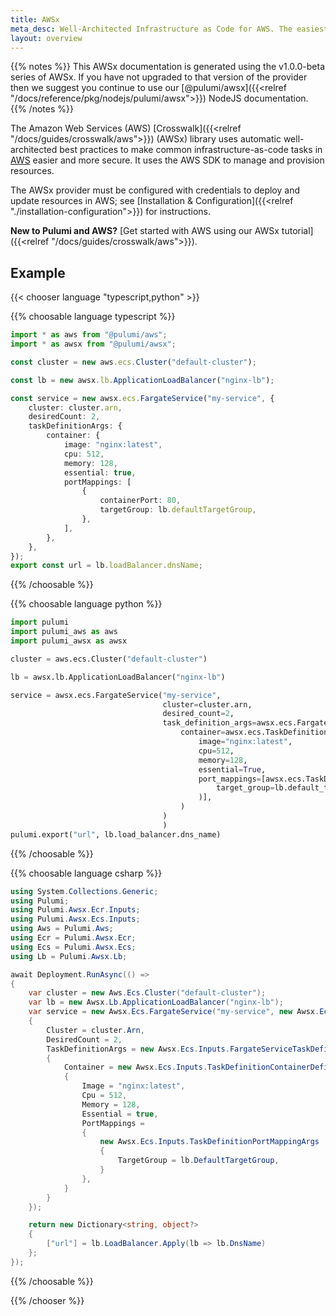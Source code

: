 ```yaml
---
title: AWSx
meta_desc: Well-Architected Infrastructure as Code for AWS. The easiest way to AWS — from development to production.
layout: overview
---
```


{{% notes %}}
This AWSx documentation is generated using the v1.0.0-beta series of AWSx. If you have not upgraded to that version of
the provider then we suggest you continue to use our [@pulumi/awsx]({{<relref "/docs/reference/pkg/nodejs/pulumi/awsx">}}) NodeJS documentation.
{{% /notes %}}

The Amazon Web Services (AWS) [Crosswalk]({{<relref "/docs/guides/crosswalk/aws">}}) (AWSx) library uses automatic well-architected best practices to make common infrastructure-as-code tasks in [AWS](https://aws.amazon.com/) easier and more secure. It uses the AWS SDK to manage and provision resources.

The AWSx provider must be configured with credentials to deploy and update resources in AWS; see [Installation & Configuration]({{<relref "./installation-configuration">}}) for instructions.

**New to Pulumi and AWS?** [Get started with AWS using our AWSx tutorial]({{<relref "/docs/guides/crosswalk/aws">}}).

## Example

{{< chooser language "typescript,python" >}}

{{% choosable language typescript %}}

```typescript
import * as aws from "@pulumi/aws";
import * as awsx from "@pulumi/awsx";

const cluster = new aws.ecs.Cluster("default-cluster");

const lb = new awsx.lb.ApplicationLoadBalancer("nginx-lb");

const service = new awsx.ecs.FargateService("my-service", {
    cluster: cluster.arn,
    desiredCount: 2,
    taskDefinitionArgs: {
        container: {
            image: "nginx:latest",
            cpu: 512,
            memory: 128,
            essential: true,
            portMappings: [
                {
                    containerPort: 80,
                    targetGroup: lb.defaultTargetGroup,
                },
            ],
        },
    },
});
export const url = lb.loadBalancer.dnsName;
```

{{% /choosable %}}

{{% choosable language python %}}

```python
import pulumi
import pulumi_aws as aws
import pulumi_awsx as awsx

cluster = aws.ecs.Cluster("default-cluster")

lb = awsx.lb.ApplicationLoadBalancer("nginx-lb")

service = awsx.ecs.FargateService("my-service",
                                  cluster=cluster.arn,
                                  desired_count=2,
                                  task_definition_args=awsx.ecs.FargateServiceTaskDefinitionArgs(
                                      container=awsx.ecs.TaskDefinitionContainerDefinitionArgs(
                                          image="nginx:latest",
                                          cpu=512,
                                          memory=128,
                                          essential=True,
                                          port_mappings=[awsx.ecs.TaskDefinitionPortMappingArgs(
                                              target_group=lb.default_target_group
                                          )],
                                      )
                                  )
                                  )
pulumi.export("url", lb.load_balancer.dns_name)
```

{{% /choosable %}}

{{% choosable language csharp %}}

```csharp
using System.Collections.Generic;
using Pulumi;
using Pulumi.Awsx.Ecr.Inputs;
using Pulumi.Awsx.Ecs.Inputs;
using Aws = Pulumi.Aws;
using Ecr = Pulumi.Awsx.Ecr;
using Ecs = Pulumi.Awsx.Ecs;
using Lb = Pulumi.Awsx.Lb;

await Deployment.RunAsync(() =>
{
    var cluster = new Aws.Ecs.Cluster("default-cluster");
    var lb = new Awsx.Lb.ApplicationLoadBalancer("nginx-lb");
    var service = new Awsx.Ecs.FargateService("my-service", new Awsx.Ecs.FargateServiceArgs
    {
        Cluster = cluster.Arn,
        DesiredCount = 2,
        TaskDefinitionArgs = new Awsx.Ecs.Inputs.FargateServiceTaskDefinitionArgs
        {
            Container = new Awsx.Ecs.Inputs.TaskDefinitionContainerDefinitionArgs
            {
                Image = "nginx:latest",
                Cpu = 512,
                Memory = 128,
                Essential = true,
                PortMappings =
                {
                    new Awsx.Ecs.Inputs.TaskDefinitionPortMappingArgs
                    {
                        TargetGroup = lb.DefaultTargetGroup,
                    }
                },
            }
        }
    });

    return new Dictionary<string, object?>
    {
        ["url"] = lb.LoadBalancer.Apply(lb => lb.DnsName)
    };
});
```

{{% /choosable %}}

{{% /chooser %}}
